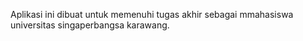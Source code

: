 Aplikasi ini dibuat untuk memenuhi tugas akhir sebagai mmahasiswa universitas singaperbangsa karawang.
